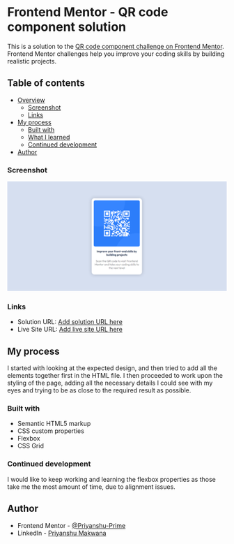 # Frontend Mentor - QR code component solution

This is a solution to the [QR code component challenge on Frontend Mentor](https://www.frontendmentor.io/challenges/qr-code-component-iux_sIO_H). Frontend Mentor challenges help you improve your coding skills by building realistic projects. 

## Table of contents

- [Overview](#overview)
  - [Screenshot](#screenshot)
  - [Links](#links)
- [My process](#my-process)
  - [Built with](#built-with)
  - [What I learned](#what-i-learned)
  - [Continued development](#continued-development)
- [Author](#author)

### Screenshot

![](./screenshot.png)


### Links

- Solution URL: [Add solution URL here](https://your-solution-url.com)
- Live Site URL: [Add live site URL here](https://your-live-site-url.com)

## My process
I started with looking at the expected design, and then tried to add all the elements together first in the HTML file. I then proceeded to work upon the styling of the page, adding all the necessary details I could see with my eyes and trying to be as close to the required result as possible.

### Built with

- Semantic HTML5 markup
- CSS custom properties
- Flexbox
- CSS Grid

### Continued development

I would like to keep working and learning the flexbox properties as those take me the most amount of time, due to alignment issues.

## Author

- Frontend Mentor - [@Priyanshu-Prime](https://www.frontendmentor.io/profile/Priyanshu-Prime)
- LinkedIn - [Priyanshu Makwana](https://www.linkedin.com/in/priyanshu-makwana-277b93261/)